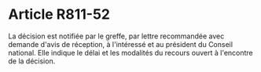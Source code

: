 # Article R811-52

La décision est notifiée par le greffe, par lettre recommandée avec demande d'avis de réception, à l'intéressé et au président du Conseil national. Elle indique le délai et les modalités du recours ouvert à l'encontre de la décision.
